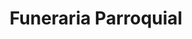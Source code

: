 ---
title: "Funeraria Parroquial"
url: /san-antonio/funeraria-parroquial/
shop: directores de funerarias
---